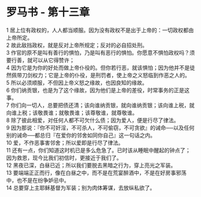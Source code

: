 # 罗马书 - 第十三章
  
 1 居上位有政权的，人人都当顺服。因为没有政权不是出于上帝的：一切政权都由上帝所定。  
 2 故此敌挡政权，就是反对上帝所规定；反对的必自招处刑。  
 3 作官的原不是叫有善行的惧怕，乃是叫有恶行的惧怕。你愿意不惧怕政权吗？须要行善，就可以从它得赞许；  
 4 因为它是为你的好处而做上帝仆役的。但你若行恶，就该惧怕；因为他并不是徒然佩带刀剑权力；它是上帝的仆役，是刑罚者，使上帝之义怒临到作恶之人的。  
 5 所以必须顺服，不但因上帝义怒之缘故，也因良知的缘故。  
 6 你们纳贡银，也是为了这个缘故，因为他们是上帝的差役，时常事务的正是这事。  
 7 你们向一切人，总要把债还清；该向谁纳贡银，就向谁纳贡银；该向谁上税，就向谁上税；该敬畏谁；就敬畏谁；该尊敬谁，就尊敬谁。  
 8 除了彼此相爱，对任何人都不可欠什么债；因为爱人，便是行尽了律法。  
 9 因为那说：『你不可奸淫，不可杀人，不可偷窃，不可贪欲』的诫命──以及任何别的诫命──都总归『在爱你的邻舍如同你自己』这一句话之内。  
 10 爱，不作恶事害邻舍；所以爱即是行尽了律法。  
 11 还有一点，你们知道这时机已是多么危急了。已时该从睡眠中醒起的钟点了；因为救恩，现今比我们初信时，更接近于我们了。  
 12 黑夜已深，白昼已近；所以我们要脱去黑暗之行为，穿上亮光之军装。  
 13 要端端正正而行，像在白昼之中，而不是在荒宴醉酒中，不是在好房事邪荡中，也不是在纷争妒忌中。  
 14 总要穿上主耶稣基督为军装；别为肉体筹谋，去放纵私欲了。